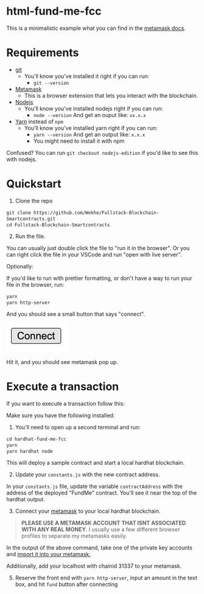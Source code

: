 # html-fund-me-fcc

This is a minimalistic example what you can find in the [metamask docs](https://docs.metamask.io/guide/create-dapp.html#basic-action-part-1).

# Requirements

- [git](https://git-scm.com/book/en/v2/Getting-Started-Installing-Git)
  - You'll know you've installed it right if you can run:
    - `git --version`
- [Metamask](https://metamask.io/)
  - This is a browser extension that lets you interact with the blockchain.
- [Nodejs](https://nodejs.org/en/)
  - You'll know you've installed nodejs right if you can run:
    - `node --version` And get an ouput like: `vx.x.x`
- [Yarn](https://classic.yarnpkg.com/lang/en/docs/install/) instead of `npm`
  - You'll know you've installed yarn right if you can run:
    - `yarn --version` And get an output like: `x.x.x`
    - You might need to install it with npm

Confused? You can run `git checkout nodejs-edition` if you'd like to see this with nodejs. 

# Quickstart

1. Clone the repo

```
git clone https://github.com/Wekhe/Fullstack-Blockchain-Smartcontracts.git
cd Fullstack-Blockchain-Smartcontracts
```

2. Run the file.

You can usually just double click the file to "run it in the browser". Or you can right click the file in your VSCode and run "open with live server".

Optionally:

If you'd like to run with prettier formatting, or don't have a way to run your file in the browser, run:
```
yarn
yarn http-server
```

And you should see a small button that says "connect".

![Connect](connect.png)

Hit it, and you should see metamask pop up.

# Execute a transaction

If you want to execute a transaction follow this:

Make sure you have the following installed:

1. You'll need to open up a second terminal and run:

```
cd hardhat-fund-me-fcc
yarn
yarn hardhat node
```

This will deploy a sample contract and start a local hardhat blockchain.

2. Update your `constants.js` with the new contract address.

In your `constants.js` file, update the variable `contractAddress` with the address of the deployed "FundMe" contract. You'll see it near the top of the hardhat output.

3. Connect your [metamask](https://metamask.io/) to your local hardhat blockchain.

> **PLEASE USE A METAMASK ACCOUNT THAT ISNT ASSOCIATED WITH ANY REAL MONEY.**
> I usually use a few different browser profiles to separate my metamasks easily.

In the output of the above command, take one of the private key accounts and [import it into your metamask.](https://metamask.zendesk.com/hc/en-us/articles/360015489331-How-to-import-an-Account)

Additionally, add your localhost with chainid 31337 to your metamask.

5. Reserve the front end with `yarn http-server`, input an amount in the text box, and hit `fund` button after connecting











